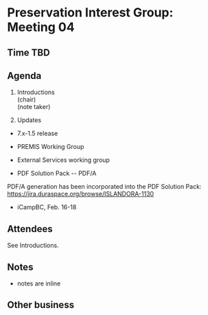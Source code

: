 # Preservation Interest Group: Meeting 04

## Time TBD

## Agenda

1. Introductions  
(chair)  
(note taker)  

2. Updates

* 7.x-1.5 release
 
* PREMIS Working Group
 
* External Services working group

* PDF Solution Pack -- PDF/A

PDF/A generation has been incorporated into the PDF Solution Pack: https://jira.duraspace.org/browse/ISLANDORA-1130

* iCampBC, Feb. 16-18

## Attendees

See Introductions.

## Notes

* notes are inline

## Other business



